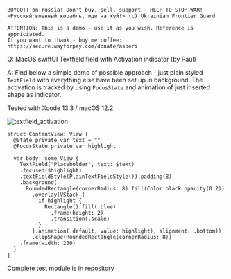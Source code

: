 ```
BOYCOTT on russia! Don't buy, sell, support - HELP TO STOP WAR!
«Русский военный корабль, иди на хуй!» (c) Ukrainian Frontier Guard

ATTENTION: This is a demo - use it as you wish. Reference is appriciated.
If you want to thank - buy me coffee: https://secure.wayforpay.com/donate/asperi
```

Q: MacOS swiftUI Textfield field with Activation indicator (by Paul)

A: Find below a simple demo of possible approach - just plain styled `TextField`
with everything else have been set up in background. The activation is tracked
by using `FocusState` and animation of just inserted shape as indicator.

Tested with Xcode 13.3 / macOS 12.2

![textfield_activation](https://user-images.githubusercontent.com/62171579/162579235-4ae9001a-31ab-4020-969c-9769bcfb63cc.gif)

```
struct ContentView: View {
  @State private var text = ""
  @FocusState private var highlight

  var body: some View {
    TextField("Placeholder", text: $text)
    .focused($highlight)
    .textFieldStyle(PlainTextFieldStyle()).padding(8)
    .background(
      RoundedRectangle(cornerRadius: 8).fill(Color.black.opacity(0.2))
        .overlay(VStack {
          if highlight {
            Rectangle().fill(.blue)
              .frame(height: 2)
              .transition(.scale)
          }
        }.animation(.default, value: highlight), alignment: .bottom))
        .clipShape(RoundedRectangle(cornerRadius: 8))
    .frame(width: 200)
  }
}
```

Complete test module is [in repository](https://github.com/Asperi-Demo/4SwiftUI/blob/master/PlayOn_macOS/PlayOn_macOS/Findings/TestTextFieldActivationEffect.swift)
